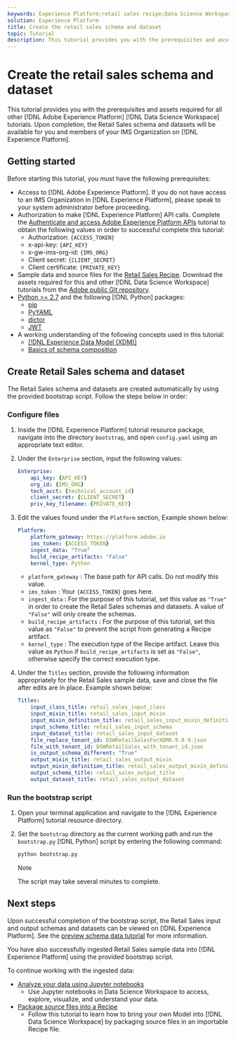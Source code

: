 ```yaml
---
keywords: Experience Platform;retail sales recipe;Data Science Workspace;popular topics;recipes
solution: Experience Platform
title: Create the retail sales schema and dataset
topic: Tutorial
description: This tutorial provides you with the prerequisites and assets required for all other Adobe Experience Platform Data Science Workspace tutorials. Upon completion, the Retail Sales schema and datasets will be available for you and members of your IMS Organization on Experience Platform.
---
```


# Create the retail sales schema and dataset

This tutorial provides you with the prerequisites and assets required for all other [!DNL Adobe Experience Platform] [!DNL Data Science Workspace] tutorials. Upon completion, the Retail Sales schema and datasets will be available for you and members of your IMS Organization on [!DNL Experience Platform].

## Getting started

Before starting this tutorial, you must have the following prerequisites:
-   Access to [!DNL Adobe Experience Platform]. If you do not have access to an IMS Organization in [!DNL Experience Platform], please speak to your system administrator before proceeding.
-   Authorization to make [!DNL Experience Platform] API calls. Complete the [Authenticate and access Adobe Experience Platform APIs](../../tutorials/authentication.md) tutorial to obtain the following values in order to successful complete this tutorial:
    -   Authorization: `{ACCESS_TOKEN}`
    -   x-api-key: `{API_KEY}`
    -   x-gw-ims-org-id: `{IMS_ORG}`
    -   Client secret: `{CLIENT_SECRET}`
    -   Client certificate: `{PRIVATE_KEY}`
-   Sample data and source files for the [Retail Sales Recipe](../pre-built-recipes/retail-sales.md). Download the assets required for this and other [!DNL Data Science Workspace] tutorials from the [Adobe public Git repository](https://github.com/adobe/experience-platform-dsw-reference/).
-   [Python >= 2.7](https://www.python.org/downloads/) and the following [!DNL Python] packages:
    -   [pip](https://pypi.org/project/pip/)
    -   [PyYAML](https://pyyaml.org/)
    -   [dictor](https://pypi.org/project/dictor/)
    -   [JWT](https://pypi.org/project/jwt/)
-   A working understanding of the following concepts used in this tutorial:
    -   [[!DNL Experience Data Model (XDM)]](../../xdm/home.md)
    -   [Basics of schema composition](../../xdm/schema/field-dictionary.md)

## Create Retail Sales schema and dataset

The Retail Sales schema and datasets are created automatically by using the provided bootstrap script. Follow the steps below in order:

### Configure files

1.  Inside the [!DNL Experience Platform] tutorial resource package, navigate into the directory `bootstrap`, and open `config.yaml` using an appropriate text editor. 
2.  Under the `Enterprise` section, input the following values:

    ```yaml
    Enterprise:
        api_key: {API_KEY}
        org_id: {IMS_ORG}
        tech_acct: {technical_account_id}
        client_secret: {CLIENT_SECRET}
        priv_key_filename: {PRIVATE_KEY}
    ```

3.  Edit the values found under the `Platform` section, Example shown below:

    ```yaml
    Platform:
        platform_gateway: https://platform.adobe.io
        ims_token: {ACCESS_TOKEN}
        ingest_data: "True"
        build_recipe_artifacts: "False"
        kernel_type: Python
    ```

    -   `platform_gateway` : The base path for API calls. Do not modify this value.
    -   `ims_token` : Your `{ACCESS_TOKEN}` goes here.
    -   `ingest_data` : For the purpose of this tutorial, set this value as `"True"` in order to create the Retail Sales schemas and datasets. A value of `"False"` will only create the schemas.
    -   `build_recipe_artifacts` : For the purpose of this tutorial, set this value as `"False"` to prevent the script from generating a Recipe artifact.
    -   `kernel_type` : The execution type of the Recipe artifact. Leave this value as `Python` if `build_recipe_artifacts` is set as `"False"`, otherwise specify the correct execution type.

4.  Under the `Titles` section, provide the following information appropriately for the Retail Sales sample data, save and close the file after edits are in place. Example shown below:

    ```yaml
    Titles:
        input_class_title: retail_sales_input_class
        input_mixin_title: retail_sales_input_mixin
        input_mixin_definition_title: retail_sales_input_mixin_definition
        input_schema_title: retail_sales_input_schema
        input_dataset_title: retail_sales_input_dataset
        file_replace_tenant_id: DSWRetailSalesForXDM0.9.9.9.json
        file_with_tenant_id: DSWRetailSales_with_tenant_id.json
        is_output_schema_different: "True"
        output_mixin_title: retail_sales_output_mixin
        output_mixin_definition_title: retail_sales_output_mixin_definition
        output_schema_title: retail_sales_output_title
        output_dataset_title: retail_sales_output_dataset
    ```

### Run the bootstrap script

1.  Open your terminal application and navigate to the [!DNL Experience Platform] tutorial resource directory.
2.  Set the `bootstrap` directory as the current working path and run the `bootstrap.py` [!DNL Python] script by entering the following command:

    ```bash
    python bootstrap.py
    ```

    >[!NOTE]
    >
    >The script may take several minutes to complete.

## Next steps

Upon successful completion of the bootstrap script, the Retail Sales input and output schemas and datasets can be viewed on [!DNL Experience Platform]. See the [preview schema data tutorial](./preview-schema-data.md)
for more information.

You have also successfully ingested Retail Sales sample data into [!DNL Experience Platform] using the provided bootstrap script.

To continue working with the ingested data:
- [Analyze your data using Jupyter notebooks](../jupyterlab/analyze-your-data.md)
    - Use Jupyter notebooks in Data Science Workspace to access, explore, visualize, and understand your data.
- [Package source files into a Recipe](./package-source-files-recipe.md)
    - Follow this tutorial to learn how to bring your own Model into [!DNL Data Science Workspace] by packaging source files in an importable Recipe file.